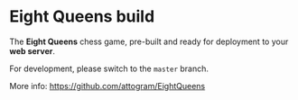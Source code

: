 # Eight Queens build

The **Eight Queens** chess game,
pre-built and ready for deployment to your **web server**.

For development, please switch to the `master` branch.

More info:
<https://github.com/attogram/EightQueens>
